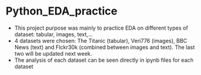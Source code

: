 # Python_EDA_practice  
- This project purpose was mainly to practice EDA on different types of dataset: tabular, images, text,...    
- 4 datasets were chosen: The Titanic (tabular), Veri776 (images), BBC News (text) and Flckr30k (combined between images and text). The last two will be updated next week.  
- The analysis of each dataset can be seen directly in ipynb files for each dataset
